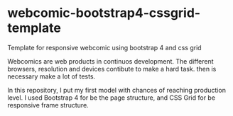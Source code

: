 # webcomic-bootstrap4-cssgrid-template
Template for responsive webcomic using bootstrap 4 and css grid 

Webcomics are web products in continuos development. The different browsers, resolution and devices contibute to make a hard task. then is necessary make a lot of tests. 

In this repository, I put my first model with chances of reaching production level. I used Bootstrap 4 for be the page structure, and CSS Grid for be responsive frame structure.
